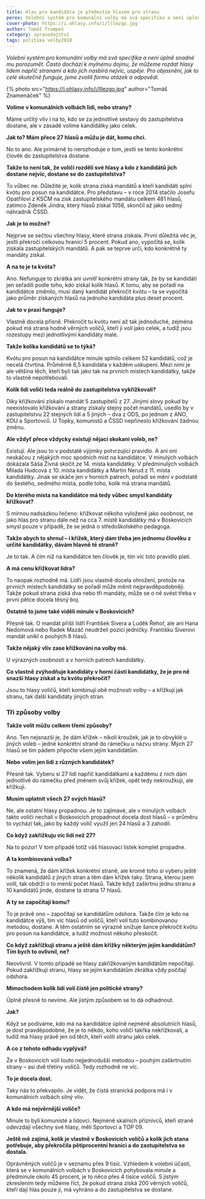 ```yaml
---
title: Hlas pro kandidáta je především hlasem pro stranu
perex: Volební systém pro komunální volby má svá specifika a není úplně snadné mu porozumět. Často dochází k mylnému dojmu, že můžeme rozdat hlasy lidem napříč stranami a kdo jich nasbírá nejvíc, uspěje.
cover-photo: https://i.ohlasy.info/i/lllezgo.jpg
author: Tomáš Trumpeš
category: zpravodajství
tags: politika volby2018
---
```


*Volební systém pro komunální volby má svá specifika a není úplně snadné mu porozumět. Často dochází k mylnému dojmu, že můžeme rozdat hlasy lidem napříč stranami a kdo jich nasbírá nejvíc, uspěje. Pro objasnění, jak to celé skutečně funguje, jsme zvolili formu otázek a odpovědí.*

{% photo src="https://i.ohlasy.info/i/lllezgo.jpg" author="Tomáš Znamenáček" %}

**Volíme v komunálních volbách lidi, nebo strany?**

Máme určitý vliv i na to, kdo se za jednotlivé sestavy do zastupitelstva dostane, ale v zásadě volíme kandidátky jako celek.

**Jak to? Mám přece 27 hlasů a můžu je dát, komu chci.**

No to ano. Ale primárně to nerozhoduje o tom, jestli se tento konkrétní člověk do zastupitelstva dostane.

**Takže to není tak, že voliči rozdělí své hlasy a kdo z kandidátů jich dostane nejvíc, dostane se do zastupitelstva?**

To vůbec ne. Důležité je, kolik strana získá mandátů a kteří kandidáti splní kvótu pro posun na kandidátce. Pro představu – v roce 2014 stačilo Josefu Opatřilovi z KSČM na zisk zastupitelského mandátu celkem 481 hlasů, zatímco Zdeněk Jindra, který hlasů získal 1058, skončil až jako sedmý náhradník ČSSD.

**Jak je to možné?**

Nejprve se sečtou všechny hlasy, které strana získala. První důležitá věc je, jestli překročí celkovou hranici 5 procent. Pokud ano, vypočítá se, kolik získala zastupitelských mandátů. A pak se teprve určí, kdo konkrétně ty mandáty získal.

**A na to je ta kvóta?**

Ano. Nefunguje to zkrátka ani uvnitř konkrétní strany tak, že by se kandidáti jen seřadili podle toho, kdo získal kolik hlasů. K tomu, aby se pořadí na kandidátce změnilo, musí daný kandidát překročit kvótu – ta se vypočítá jako průměr získaných hlasů na jednoho kandidáta plus deset procent.

**Jak to v praxi funguje?**

Vlastně docela přísně. Překročit tu kvótu není až tak jednoduché, zejména pokud má strana hodně věrných voličů, kteří ji volí jako celek, a tudíž jsou rozestupy mezi jednotlivými kandidáty malé.

**Takže kolika kandidátů se to týká?**

Kvótu pro posun na kandidátce minule splnilo celkem 52 kandidátů, což je necelá čtvrtina. Průměrně 6,5 kandidáta v každém uskupení. Mezi nimi je ale většina těch, kteří byli tak jako tak na prvních místech kandidátky, takže to vlastně nepotřebovali.

**Kolik lidí voliči teda reálně do zastupitelstva vykřížkovali?**

Díky křížkování získalo mandát 5 zastupitelů z 27. Jinými slovy pokud by neexistovalo křížkování a strany získaly stejný počet mandátů, usedlo by v zastupitelstvu 22 stejných lidí a 5 jiných – dva z ODS, po jednom z ANO, KDU a Sportovců. U Topky, komunistů a ČSSD nepřineslo křížkování žádnou změnu.

**Ale vždyť přece vždycky existují nějací skokani voleb, ne?**

Existují. Ale jsou to v podstatě výjimky potvrzující pravidlo. A ani oni neskáčou z nějakých moc spodních míst na kandidátce.
V minulých volbách dokázala Sáša Živná skočit ze 14. místa kandidátky. V předminulých volbách Milada Hudcová z 10. místa kandidátky a Martin Nerud z 11. místa kandidátky. Jinak se skáče jen v horních patrech, pořadí se mění v podstatě do šestého, sedmého místa, podle toho, kolik má strana mandátů.

**Do kterého místa na kandidátce má tedy vůbec smysl kandidáty křížkovat?**

S mírnou nadsázkou řečeno: křížkovat někoho vyloženě jako osobnost, ne jako hlas pro stranu dále než na cca 7. místě kandidátky má v Boskovicích smysl pouze v případě, že se jedná o středoškolského pedagoga.

**Takže abych to shrnul – i křížek, který dám třeba jen jednomu člověku z určité kandidátky, dávám hlavně té straně?**

Je to tak. A čím níž na kandidátce ten člověk je, tím víc toto pravidlo platí.

**A má cenu křížkovat lídra?**

To naopak rozhodně má. Lídři jsou vlastně docela ohrožení, protože na prvních místech kandidátky se pořadí může měnit nejpravděpodobněji. Takže pokud strana získá dva nebo tři mandáty, může se o ně svést třeba v první pětce docela těsný boj.

**Ostatně to jsme také viděli minule v Boskovicích?**

Přesně tak. O mandát přišli lídři František Sivera a Luděk Řehoř, ale ani Hana Nedomová nebo Radek Mazáč neudrželi pozici jedničky. Františku Siverovi mandát unikl o pouhých 8 hlasů.

**Takže nějaký vliv zase křížkování na volby má.**

U výrazných osobností a v horních patrech kandidátky.

**Co vlastně zvýhodňuje kandidáty v horní části kandidátky, že je pro ně snazší hlasy získat a tu kvótu překročit?**

Jsou to hlasy voličů, kteří kombinují obě možnosti volby – a křížkují jak stranu, tak další kandidáty jiných stran.

### Tři způsoby volby

**Takže volit můžu celkem třemi způsoby?**

Ano. Ten nejsnazší je, že dám křížek – nikoli kroužek, jak je to obvyklé u jiných voleb – jedné konkrétní straně do rámečku u názvu strany. Mých 27 hlasů se tím pádem připočte všem jejím kandidátům.

**Nebo volím jen lidi z různých kandidátek?**

Přesně tak. Vyberu si 27 lidí napříč kandidátkami a každému z nich dám jednotlivě do rámečku před jménem svůj křížek, opět tedy nekroužkuji, ale křížkuji.

**Musím uplatnit všech 27 svých hlasů?**

Ne, ale ostatní hlasy propadnou. Je to zajímavé, ale v minulých volbách takto voliči nechali v Boskovicích propadnout docela dost hlasů – v průměru to vychází tak, jako by každý volič využil jen 24 hlasů a 3 zahodil.

**Co když zakřížkuju víc lidí než 27?**

Na to pozor! V tom případě totiž váš hlasovací lístek komplet propadne.

**A ta kombinovaná volba?**

To znamená, že dám křížek konkrétní straně, ale kromě toho si vyberu ještě několik kandidátů z jiných stran a těm dám křížek taky. Strana, kterou jsem volil, tak obdrží o to menší počet hlasů. Takže když zaškrtnu jednu stranu a 10 kandidátů jinde, dostane ta strana 17 hlasů.

**A ty se započítají komu?**

To je právě ono – započítají se kandidátům odshora. Takže čím je kdo na kandidátce výš, tím víc hlasů od voličů, kteří volí tuto kombinovanou metodou, dostane. A těm ostatním se výrazně snižuje šance překročit kvótu pro posun na kandidátce, a tudíž možnost někoho přeskočit.

**Co když zakřížkuji stranu a ještě dám křížky některým jejím kandidátům? Tím bych to ovlivnil, ne?**

Neovlivnil. V tomto případě se hlasy zakřížkovaným kandidátům nepočítají. Pokud zakřížkuji stranu, hlasy se jejím kandidátům zkrátka vždy počítají odshora.

**Mimochodem kolik lidí volí čistě jen politické strany?**

Úplně přesně to nevíme. Ale jistým způsobem se to dá odhadnout.

**Jak?**

Když se podíváme, kdo má na kandidátce úplně nejméně absolutních hlasů, je dost pravděpodobné, že je to někdo, koho voliči takřka nekřížkovali, a tudíž má hlasy právě jen od těch, kteří volili stranu jako celek.

**A co z tohoto odhadu vyplývá?**

Že v Boskovicích volí touto nejjednodušší metodou – pouhým zaškrtnutím strany – asi dvě třetiny voličů. Tedy rozhodně ne víc.

**To je docela dost.**

Taky nás to překvapilo. Je vidět, že čistá stranická podpora má i v komunálních volbách silný vliv.

**A kdo má nejvěrnější voliče?**

Minule to byli komunisté a lidovci. Nejméně skalních příznivců, kteří straně odevzdají všechny své hlasy, měli Sportovci a TOP 09.

**Ještě mě zajímá, kolik je vlastně v Boskovicích voličů a kolik jich stana potřebuje, aby překročila pětiprocentní hranici a do zastupitelstva se dostala.**

Oprávněných voličů je v seznamu přes 9 tisíc. Vzhledem k volební účasti, která se v komunálních volbách v Boskovicích pohybovala minule a předminule okolo 45 procent, je to něco přes 4 tisíce voličů. S jistým zkreslením tedy můžeme říct, že pokud strana získá 200 věrných voličů, kteří dají hlas pouze jí, má vyhráno a do zastupitelstva se dostane.

